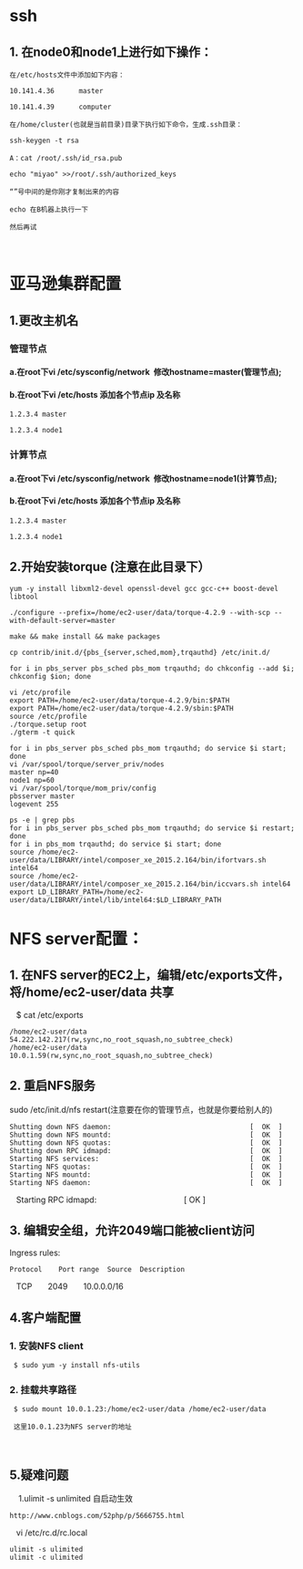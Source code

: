 # ssh
## 1. 在node0和node1上进行如下操作：

    在/etc/hosts文件中添加如下内容：

    10.141.4.36      master

    10.141.4.39      computer

    在/home/cluster(也就是当前目录)目录下执行如下命令，生成.ssh目录：

    ssh-keygen -t rsa

    A：cat /root/.ssh/id_rsa.pub

    echo "miyao" >>/root/.ssh/authorized_keys

    “”号中间的是你刚才复制出来的内容
  
    echo 在B机器上执行一下
   
    然后再试
    
# 亚马逊集群配置

## 1.更改主机名

### 管理节点

#### a.在root下vi /etc/sysconfig/network  修改hostname=master(管理节点);

#### b.在root下vi /etc/hosts 添加各个节点ip 及名称

    1.2.3.4 master

    1.2.3.4 node1

### 计算节点

#### a.在root下vi /etc/sysconfig/network  修改hostname=node1(计算节点);

#### b.在root下vi /etc/hosts 添加各个节点ip 及名称

    1.2.3.4 master

    1.2.3.4 node1

## 2.开始安装torque (注意在此目录下）

    yum -y install libxml2-devel openssl-devel gcc gcc-c++ boost-devel libtool

    ./configure --prefix=/home/ec2-user/data/torque-4.2.9 --with-scp --with-default-server=master
    
    make && make install && make packages
    
    cp contrib/init.d/{pbs_{server,sched,mom},trqauthd} /etc/init.d/

    for i in pbs_server pbs_sched pbs_mom trqauthd; do chkconfig --add $i; chkconfig $ion; done
    
    vi /etc/profile
    export PATH=/home/ec2-user/data/torque-4.2.9/bin:$PATH
    export PATH=/home/ec2-user/data/torque-4.2.9/sbin:$PATH
    source /etc/profile
    ./torque.setup root
    ./gterm -t quick
    
    for i in pbs_server pbs_sched pbs_mom trqauthd; do service $i start; done
    vi /var/spool/torque/server_priv/nodes
    master np=40
    node1 np=60
    vi /var/spool/torque/mom_priv/config
    pbsserver master
    logevent 255
    
    ps -e | grep pbs
    for i in pbs_server pbs_sched pbs_mom trqauthd; do service $i restart; done
    for i in pbs_mom trqauthd; do service $i start; done
    source /home/ec2-user/data/LIBRARY/intel/composer_xe_2015.2.164/bin/ifortvars.sh intel64
    source /home/ec2-user/data/LIBRARY/intel/composer_xe_2015.2.164/bin/iccvars.sh intel64
    export LD_LIBRARY_PATH=/home/ec2-user/data/LIBRARY/intel/lib/intel64:$LD_LIBRARY_PATH
    
# NFS server配置：
## 1. 在NFS server的EC2上，编辑/etc/exports文件，将/home/ec2-user/data 共享



    $ cat /etc/exports
    
    /home/ec2-user/data   54.222.142.217(rw,sync,no_root_squash,no_subtree_check)
    /home/ec2-user/data   10.0.1.59(rw,sync,no_root_squash,no_subtree_check)
## 2. 重启NFS服务

sudo /etc/init.d/nfs restart(注意要在你的管理节点，也就是你要给别人的)

    Shutting down NFS daemon:                                  [  OK  ]
    Shutting down NFS mountd:                                  [  OK  ]
    Shutting down NFS quotas:                                  [  OK  ]
    Shutting down RPC idmapd:                                  [  OK  ]
    Starting NFS services:                                     [  OK  ]
    Starting NFS quotas:                                       [  OK  ]
    Starting NFS mountd:                                       [  OK  ]
    Starting NFS daemon:                                       [  OK  ]
    Starting RPC idmapd:                                       [  OK  ]
## 3. 编辑安全组，允许2049端口能被client访问

Ingress rules:

    Protocol 	Port range 	Source 	Description
    TCP 	        2049 	        10.0.0.0/16 	
## 4.客户端配置

### 1. 安装NFS client

     $ sudo yum -y install nfs-utils

### 2. 挂载共享路径

     $ sudo mount 10.0.1.23:/home/ec2-user/data /home/ec2-user/data

     这里10.0.1.23为NFS server的地址
     
## 5.疑难问题
    
    1.ulimit -s unlimited 自启动生效
    
    http://www.cnblogs.com/52php/p/5666755.html
    
    vi /etc/rc.d/rc.local
    
    ulimit -s ulimited
    ulimit -c ulimited
